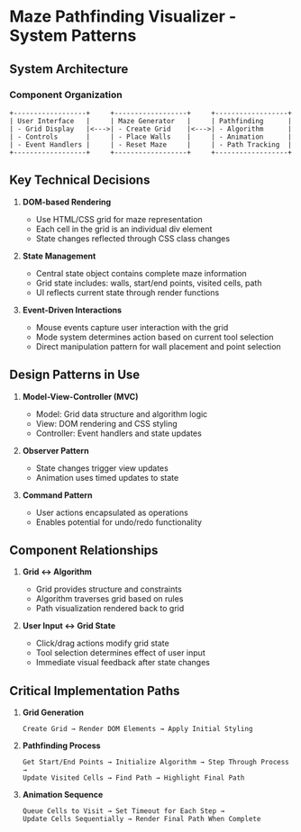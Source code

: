 # Maze Pathfinding Visualizer - System Patterns

## System Architecture

### Component Organization
```
+------------------+     +------------------+     +------------------+
| User Interface   |     | Maze Generator   |     | Pathfinding      |
| - Grid Display   |<--->| - Create Grid    |<--->| - Algorithm      |
| - Controls       |     | - Place Walls    |     | - Animation      |
| - Event Handlers |     | - Reset Maze     |     | - Path Tracking  |
+------------------+     +------------------+     +------------------+
```

## Key Technical Decisions

1. **DOM-based Rendering**
   - Use HTML/CSS grid for maze representation
   - Each cell in the grid is an individual div element
   - State changes reflected through CSS class changes

2. **State Management**
   - Central state object contains complete maze information
   - Grid state includes: walls, start/end points, visited cells, path
   - UI reflects current state through render functions

3. **Event-Driven Interactions**
   - Mouse events capture user interaction with the grid
   - Mode system determines action based on current tool selection
   - Direct manipulation pattern for wall placement and point selection

## Design Patterns in Use

1. **Model-View-Controller (MVC)**
   - Model: Grid data structure and algorithm logic
   - View: DOM rendering and CSS styling
   - Controller: Event handlers and state updates

2. **Observer Pattern**
   - State changes trigger view updates
   - Animation uses timed updates to state

3. **Command Pattern**
   - User actions encapsulated as operations
   - Enables potential for undo/redo functionality

## Component Relationships

1. **Grid ↔ Algorithm**
   - Grid provides structure and constraints
   - Algorithm traverses grid based on rules
   - Path visualization rendered back to grid

2. **User Input ↔ Grid State**
   - Click/drag actions modify grid state
   - Tool selection determines effect of user input
   - Immediate visual feedback after state changes

## Critical Implementation Paths

1. **Grid Generation**
   ```
   Create Grid → Render DOM Elements → Apply Initial Styling
   ```

2. **Pathfinding Process**
   ```
   Get Start/End Points → Initialize Algorithm → Step Through Process → 
   Update Visited Cells → Find Path → Highlight Final Path
   ```

3. **Animation Sequence**
   ```
   Queue Cells to Visit → Set Timeout for Each Step → 
   Update Cells Sequentially → Render Final Path When Complete
   ```
